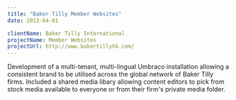 ```yaml
---
title: "Baker Tilly Member Websites"
date: 2013-04-01

clientName: Baker Tilly International
projectName: Member Websites
projectUrl: http://www.bakertillyhk.com/
---
```


Development of a multi-tenant, multi-lingual Umbraco installation allowing a consistent brand to be utilised across the global network of Baker Tilly firms. Included a shared media libary allowing content editors to pick from stock media available to everyone or from their firm's private media folder.
